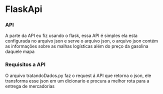 # FlaskApi

<h3>API</h3>
<p>A parte da API eu fiz usando o flask, essa API é simples ela esta configurada no arquivo json e serve o arquivo json, o arquivo json contém as informações sobre as malhas logísticas além do preço da gasolina daquele mapa</p>

<h3>Requisitos a API</h3>
<p>O arquivo tratandoDados.py faz o request á API que retorna o json, ele transforma esse json em um dicionario e procura a melhor rota para a entrega de mercadorias</p>
